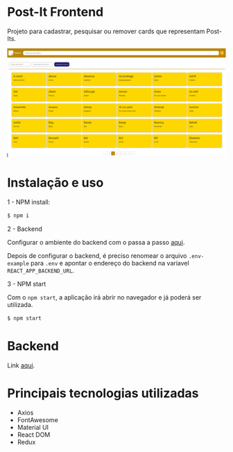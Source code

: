 # Post-It Frontend

Projeto para cadastrar, pesquisar ou remover cards que representam Post-Its.

![association graph](src/assets/imgs/v0-2-0.jpg)

# Instalação e uso

1 - NPM install:

```bash
$ npm i
```

2 - Backend

Configurar o ambiente do backend com o passa a passo [aqui](https://github.com/arielalvesdutra/post-it-backend).

Depois de configurar o backend, é preciso renomear o arquivo `.env-example` para `.env` e apontar o endereço do backend na variavel `REACT_APP_BACKEND_URL`.

3 - NPM start

Com o `npm start`, a aplicação irá abrir no navegador e já poderá ser utilizada.

```bash
$ npm start
```

# Backend

Link [aqui](https://github.com/arielalvesdutra/post-it-backend).

# Principais tecnologias utilizadas

- Axios
- FontAwesome
- Material UI
- React DOM
- Redux
